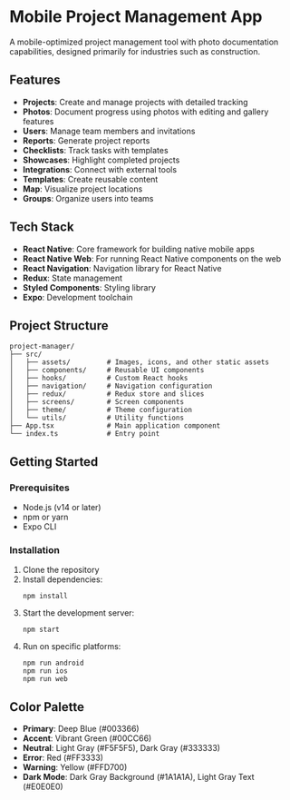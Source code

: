 # Mobile Project Management App

A mobile-optimized project management tool with photo documentation capabilities, designed primarily for industries such as construction.

## Features

- **Projects**: Create and manage projects with detailed tracking
- **Photos**: Document progress using photos with editing and gallery features
- **Users**: Manage team members and invitations
- **Reports**: Generate project reports
- **Checklists**: Track tasks with templates
- **Showcases**: Highlight completed projects
- **Integrations**: Connect with external tools
- **Templates**: Create reusable content
- **Map**: Visualize project locations
- **Groups**: Organize users into teams

## Tech Stack

- **React Native**: Core framework for building native mobile apps
- **React Native Web**: For running React Native components on the web
- **React Navigation**: Navigation library for React Native
- **Redux**: State management
- **Styled Components**: Styling library
- **Expo**: Development toolchain

## Project Structure

```
project-manager/
├── src/
│   ├── assets/         # Images, icons, and other static assets
│   ├── components/     # Reusable UI components
│   ├── hooks/          # Custom React hooks
│   ├── navigation/     # Navigation configuration
│   ├── redux/          # Redux store and slices
│   ├── screens/        # Screen components
│   ├── theme/          # Theme configuration
│   └── utils/          # Utility functions
├── App.tsx             # Main application component
└── index.ts            # Entry point
```

## Getting Started

### Prerequisites

- Node.js (v14 or later)
- npm or yarn
- Expo CLI

### Installation

1. Clone the repository
2. Install dependencies:
   ```
   npm install
   ```
3. Start the development server:
   ```
   npm start
   ```
4. Run on specific platforms:
   ```
   npm run android
   npm run ios
   npm run web
   ```

## Color Palette

- **Primary**: Deep Blue (#003366)
- **Accent**: Vibrant Green (#00CC66)
- **Neutral**: Light Gray (#F5F5F5), Dark Gray (#333333)
- **Error**: Red (#FF3333)
- **Warning**: Yellow (#FFD700)
- **Dark Mode**: Dark Gray Background (#1A1A1A), Light Gray Text (#E0E0E0)
